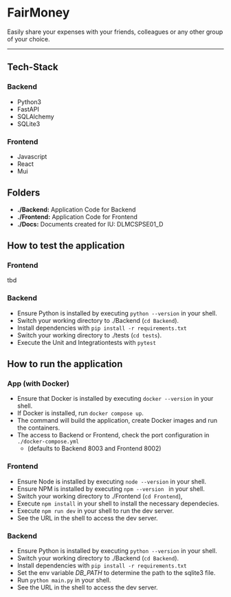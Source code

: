 # FairMoney

Easily share your expenses with your friends, colleagues or any other group of your choice.

---

## Tech-Stack
### Backend
- Python3
- FastAPI
- SQLAlchemy
- SQLite3

### Frontend
- Javascript
- React
- Mui


## Folders
- **./Backend:** Application Code for Backend
- **./Frontend:** Application Code for Frontend
- **./Docs:** Documents created for IU: DLMCSPSE01_D


## How to test the application

### Frontend
tbd

### Backend
- Ensure Python is installed by executing `python --version` in your shell.
- Switch your working directory to ./Backend (`cd Backend`).
- Install dependencies with `pip install -r requirements.txt`
- Switch your working directory to ./tests (`cd tests`).
- Execute the Unit and Integrationtests with `pytest`


## How to run the application

### App (with Docker)
- Ensure that Docker is installed by executing `docker --version` in your shell.
- If Docker is installed, run `docker compose up`.
- The command will build the application, create Docker images and run the containers.
- The access to Backend or Frontend, check the port configuration in `./docker-compose.yml` 
  - (defaults to Backend 8003 and Frontend 8002)


### Frontend
- Ensure Node is installed by executing `node --version` in your shell.
- Ensure NPM is installed by executing `npm --version ` in your shell.
- Switch your working directory to ./Frontend (`cd Frontend`),
- Execute `npm install` in your shell to install the necessary dependecies.
- Execute `npm run dev` in your shell to run the dev server.
- See the URL in the shell to access the dev server.

### Backend
- Ensure Python is installed by executing `python --version` in your shell.
- Switch your working directory to ./Backend (`cd Backend`).
- Install dependencies with `pip install -r requirements.txt`
- Set the env variable *DB_PATH* to determine the path to the sqlite3 file.
- Run `python main.py` in your shell.
- See the URL in the shell to access the dev server.